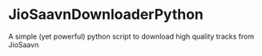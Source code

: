 # JioSaavnDownloaderPython
A simple (yet powerful) python script to download high quality tracks from JioSaavn
